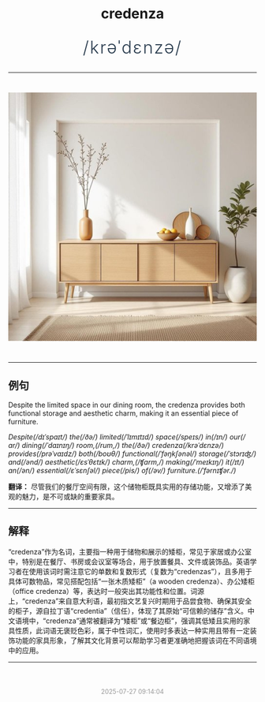 <div align="center">

# credenza

<div style="margin: 30px 0;">
<h1 style="font-size: 2.5em; font-weight: 300; letter-spacing: 2px; margin: 0; color: #2c3e50;">
/krəˈdɛnzə/
</h1>
</div>

</div>

---

<div align="center" style="margin: 40px 0;">

![credenza](images/credenza.png)

</div>

---

## 例句

Despite the limited space in our dining room, the credenza provides both functional storage and aesthetic charm, making it an essential piece of furniture.

*Despite(/dɪˈspaɪt/) the(/ðə/) limited(/ˈlɪmɪtɪd/) space(/speɪs/) in(/ɪn/) our(/ɑr/) dining(/ˈdaɪnɪŋ/) room,(/rum,/) the(/ðə/) credenza(/krəˈdɛnzə/) provides(/prəˈvaɪdz/) both(/boʊθ/) functional(/ˈfəŋkʃənəl/) storage(/ˈstɔrɪʤ/) and(/ənd/) aesthetic(/ɛsˈθɛtɪk/) charm,(/ʧɑrm,/) making(/ˈmeɪkɪŋ/) it(/ɪt/) an(/ən/) essential(/ɛˈsɛnʃəl/) piece(/pis/) of(/əv/) furniture.(/ˈfərnɪʧər./)*

**翻译：** 尽管我们的餐厅空间有限，这个储物柜既具实用的存储功能，又增添了美观的魅力，是不可或缺的重要家具。

---

## 解释

“credenza”作为名词，主要指一种用于储物和展示的矮柜，常见于家居或办公室中，特别是在餐厅、书房或会议室等场合，用于放置餐具、文件或装饰品。英语学习者在使用该词时需注意它的单数和复数形式（复数为“credenzas”），且多用于具体可数物品，常见搭配包括“一张木质矮柜”（a wooden credenza）、办公矮柜（office credenza）等，表达时一般突出其功能性和位置。词源上，“credenza”来自意大利语，最初指文艺复兴时期用于品尝食物、确保其安全的柜子，源自拉丁语“credentia”（信任），体现了其原始“可信赖的储存”含义。中文语境中，“credenza”通常被翻译为“矮柜”或“餐边柜”，强调其低矮且实用的家具性质，此词语无褒贬色彩，属于中性词汇，使用时多表达一种实用且带有一定装饰功能的家具形象，了解其文化背景可以帮助学习者更准确地把握该词在不同语境中的应用。


---

<div align="center" style="margin-top: 50px;">
<small style="color: #999; font-size: 0.9em;">2025-07-27 09:14:04</small>
</div>
